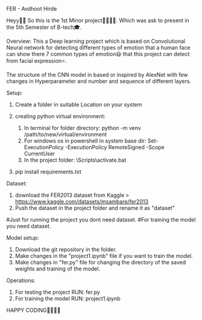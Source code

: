 FER - Avdhoot Hirde

Heyy👋👋
So this is the 1st Minor project🧑‍💻🧑‍💻.
Which was ask to present in the 5th Semester of B-tech🎓.

Overview:
This a Deep learning project which is based on Convolutional Neural network for detecting different types of emotion that a human face can show there 7 common types of emotion😃 that this project can detect from facial expression⭐.

The structure of the CNN model in based or inspired by AlexNet with few changes in Hyperparameter and number and sequence of different layers.

Setup:
1. Create a folder in suitable Location on your system
2. creating python virtual environment:
   1. In terminal for folder directory: python -m venv /path/to/new/virtual/environment
   2. For windows os in powershell in system base dir: Set-ExecutionPolicy -ExecutionPolicy RemoteSigned -Scope CurrentUser
   3. In the project folder: <venv name>\Scripts\activate.bat

3. pip install requirements.txt


Dataset:
 1. download the FER2013 dataset from Kaggle > https://www.kaggle.com/datasets/msambare/fer2013
 2. Push the dataset in the project folder and rename it as "dataset"

#Just for running the project you dont need dataset.
#For training the model you need dataset.

Model setup:
  1. Download the git repository in the folder.
  2. Make changes in the "project1.ipynb" file if you want to train the model.
  3. Make changes in "fer.py" file for changing the directory of the saved weights and training of the model.

Operations:
  1. For testing the project RUN: fer.py
  2. For training the model RUN: project1.ipynb

HAPPY CODING🧑‍💻🧑‍💻
